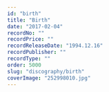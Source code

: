 ```yaml
---
id: "birth"
title: "Birth"
date: "2017-02-04"
recordNo: ""
recordPrice: ""
recordReleaseDate: "1994.12.16"
recordPublisher: ""
recordType: ""
order: 5000
slug: "discography/birth"
coverImage: "252998010.jpg"
---
```



